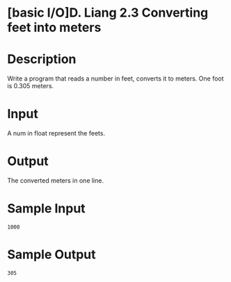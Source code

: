 # [basic I/O]D. Liang 2.3 Converting feet into meters

# Description
Write a program that reads a number in feet, converts it to meters.
One foot is 0.305 meters.
# Input
A num in float represent the feets.
# Output
The converted meters in one line.
# Sample Input
```
1000
```
# Sample Output
```
305
```
